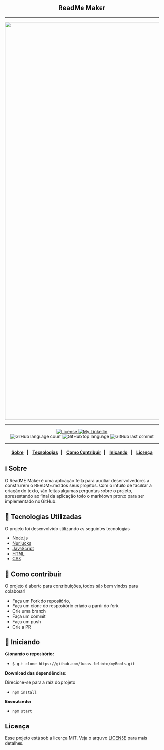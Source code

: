 <h2 align="center">
  ReadMe Maker
</h2>

---

<p align="center">
  <img src="https://user-images.githubusercontent.com/62717182/83176787-6e3a4b80-a0f4-11ea-8a9e-6cf5ad388e78.gif" width="1300">
</p>

---

<p align="center">
  <a href="LICENSE">
    <img alt="License" src="https://img.shields.io/badge/license-MIT-%23F8952D">
  </a>
  
  <a href="https://www.linkedin.com/in/lucas-felinto/">
    <img alt="My Linkedin" src="https://img.shields.io/badge/lucasfelinto-%230077B5?style=social&logo=linkedin">
  </a>

  <br />

  <img alt="GitHub language count" src="https://img.shields.io/github/languages/count/lucas-felinto/readme_maker">

  <img alt="GitHub top language" src="https://img.shields.io/github/languages/top/lucas-felinto/readme_maker">

  <img alt="GitHub last commit" src="https://img.shields.io/github/last-commit/lucas-felinto/readme_maker">
</p>

---

<h4 align="center">
  <a href="#information_source-sobre">Sobre</a>&nbsp;&nbsp;&nbsp;|&nbsp;&nbsp;&nbsp;
  <a href="#rocket-tecnologias-utilizadas">Tecnologias</a>&nbsp;&nbsp;&nbsp;|&nbsp;&nbsp;&nbsp;
  <a href="#link-como-contribuir">Como Contribuir</a>&nbsp;&nbsp;&nbsp;|&nbsp;&nbsp;&nbsp;
  <a href="#beginner-iniciando">Inicando</a>&nbsp;&nbsp;&nbsp;|&nbsp;&nbsp;&nbsp;
  <a href="#licença">Licença</a>
</h4>

## :information_source: Sobre

O ReadME Maker é uma aplicação feita para auxiliar desenvolvedores a construirem o README.md dos seus projetos. Com o intuito de facilitar a criação do texto, são feitas algumas perguntas sobre o projeto, apresentando ao final da aplicação todo o markdown pronto para ser implementado no GitHub.

## :rocket: Tecnologias Utilizadas

O projeto foi desenvolvido utilizando as seguintes tecnologias

- [Node.js](https://nodejs.org/)
- [Nunjucks](https://mozilla.github.io/nunjucks/)
- [JavaScript](https://www.javascript.com/)
- [HTML](https://www.w3schools.com/html/)
- [CSS](https://www.w3schools.com/css/)

## :link: Como contribuir

O projeto é aberto para contribuições, todos são bem vindos para colaborar!

- Faça um Fork do repositório,
- Faça um clone do respositório criado a partir do fork
- Crie uma branch
- Faça um commit
- Faça um push
- Crie a PR

## :beginner: Iniciando 

<b>Clonando o repositório:</b>
- ```$ git clone https://github.com/lucas-felinto/myBooks.git```

<b>Download das dependências:</b>
<p>Direcione-se para a raíz do projeto</p>

- ```npm install```

<b>Executando:</b>
- `npm start`

## Licença

Esse projeto está sob a licença MIT. Veja o arquivo [LICENSE](LICENSE) para mais detalhes.
